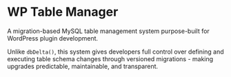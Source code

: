 # WP Table Manager

A migration-based MySQL table management system purpose-built for WordPress plugin development.

Unlike `dbDelta()`, this system gives developers full control over defining and executing table schema changes through versioned migrations - making upgrades predictable, maintainable, and transparent.
